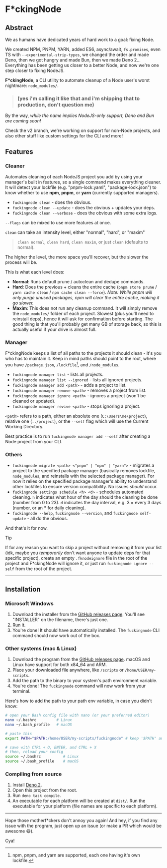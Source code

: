 # F*ckingNode

## Abstract

We as humans have dedicated years of hard work to a goal: fixing Node.

We created NPM, PNPM, YARN, added ES6, async/await, `fs.promises`, even TS with `--experimental-strip-types`, we changed the order and made Deno, then we got hungry and made Bun, then we made Deno 2... Everything has been getting us closer to a better Node, and now we're one step closer to fixing NodeJS.

**F\*ckingNode**, a CLI utility to automate cleanup of a Node user's worst nightmare: `node_modules/`.

> ### (yes i'm calling it like that and i'm shipping that to production, don't question me)

By the way, _while the name implies NodeJS-only support, Deno and Bun are coming soon!_

Check the v2 branch, we're working on support for non-Node projects, and also other stuff like custom settings for the CLI and more! <!-- haven't added new settings, that's still to come -->

## Features

### Cleaner

Automates cleaning of each NodeJS project you add by using your manager's built in features, so a single command makes everything cleaner. It will detect your lockfile (e.g. "pnpm-lock.yaml", "package-lock.json") to know whether to use **npm**, **pnpm**, or **yarn** (currently supported managers).

- `fuckingnode clean` - does the obvious.
- `fuckingnode clean --update` - does the obvious + updates your deps.
- `fuckingnode clean --verbose` - does the obvious with some extra logs.

`--flags` can be mixed to use more features at once.

`clean` can take an intensity level, either "normal", "hard", or "maxim"

> `clean normal`, `clean hard`, `clean maxim`, or just `clean` (defaults to normal).

The higher the level, the more space you'll recover, but the slower the process will be.

This is what each level does:

- **Normal**: Runs default prune / autoclean and dedupe commands.
- **Hard**: Does the previous + cleans the entire cache (`pnpm store prune` / `yarn cache clean` / `npm cache clean --force`). _Note: While pnpm will only purge unused packages, npm will clear the entire cache, making it go slower._
- **Maxim**: This does not run any cleanup command. It will simply remove the `node_modules/` folder of each project. Slowest (plus you'll need to reinstall deps), hence it will ask for confirmation before starting. The good thing is that you'll probably get many GB of storage back, so this is actually useful if your drive is almost full.

### Manager

F\*ckingNode keeps a list of all paths to the projects it should clean - it's you who has to maintain it. Keep in mind paths should point to the root, where you have `/package.json`, `/lockfile`[^1], and `/node_modules`.

- `fuckingnode manager list` - lists all projects.
- `fuckingnode manager list --ignored` - lists all ignored projects.
- `fuckingnode manager add <path>` - adds a project to list.
- `fuckingnode manager remove <path>` - removes a project from list.
- `fuckingnode manager ignore <path>` - ignores a project (won't be cleaned or updated).
- `fuckingnode manager revive <path>` - stops ignoring a project.

`<path>` refers to a path, either an absolute one (`C:\Users\me\project`), relative one (`../project`), or the `--self` flag which will use the Current Working Directory.

Best practice is to run `fuckingnode manager add --self` after creating a Node project from your CLI.

### Others

- `fuckingnode migrate <path> <"pnpm" | "npm" | "yarn">` - migrates a project to the specified package manager (basically removes lockfile, `node_modules`, and reinstalls with the selected package manager). For now it relies on the specified package manager's ability to understand other lockfiles to ensure version compatibility. No issues _should_ occur.
- `fuckingnode settings schedule <h> <d>` - schedules automated cleaning. `h` indicates what hour of the day should the cleaning be done (number from 0 to 23). `d` indicates the day interval, e.g. 3 = every 3 days (number, or an **\*** for daily cleaning).
- `fuckingnode --help`, `fuckingnode --version`, and `fuckingnode self-update` - all do the obvious.

And that's it for now.

> [!TIP]
> If for any reason you want to skip a project without removing it from your list (idk, maybe you _temporarily_ don't want anyone to update deps for that specific project), create an empty `.fknodeignore` file in the root of the project and F\*ckingNode will ignore it, or just run `fuckingnode ignore --self` from the root of the project.

---

## Installation

### Microsoft Windows

1. Download the installer from the [GitHub releases page](https://github.com/ZakaHaceCosas/FuckingNode/releases/latest). You'll see "INSTALLER" on the filename, there's just one.
2. Run it.
3. You're done! It should have automatically installed. The `fuckingnode` CLI command should now work out of the box.

### Other systems (mac & Linux)

1. Download the program from the [GitHub releases page](https://github.com/ZakaHaceCosas/FuckingNode/releases/latest). macOS and Linux have support for both x84_64 and ARM.
2. Place your downloaded file anywhere, like `/scripts` or `/home/USER/my-scripts`.
3. Add the path to the binary to your system's path environment variable.
4. You're done! The `fuckingnode` command will now work from your terminal.

Here's how to add the path to your path env variable, in case you didn't know:

```bash
# open your Bash config file with nano (or your preferred editor)
nano ~/.bashrc         # Linux
nano ~/.bash_profile   # macOS

# paste this
export PATH="$PATH:/home/USER/my-scripts/fuckingnode" # keep '$PATH' and replace the rest (/home...) with the actual path to wherever you saved fuckingnode. It's recommended that you keep the name like that, "fuckingnode" with lowercase.

# save with CTRL + O, ENTER, and CTRL + X
# then, reload your config
source ~/.bashrc          # Linux
source ~/.bash_profile    # macOS
```

### Compiling from source

1. Install [Deno 2](https://docs.deno.com/runtime/).
2. Open this project from the root.
3. Run `deno task compile`.
4. An executable for each platform will be created at `dist/`. Run the executable for your platform (file names are specific to each platform).

---

Hope those motherf*ckers don't annoy you again! And hey, if you find any issue with the program, just open up an issue (or make a PR which would be awesome :smile:).

Cya!

[^1]: npm, pnpm, and yarn are supported, each one having it's own lockfile.

